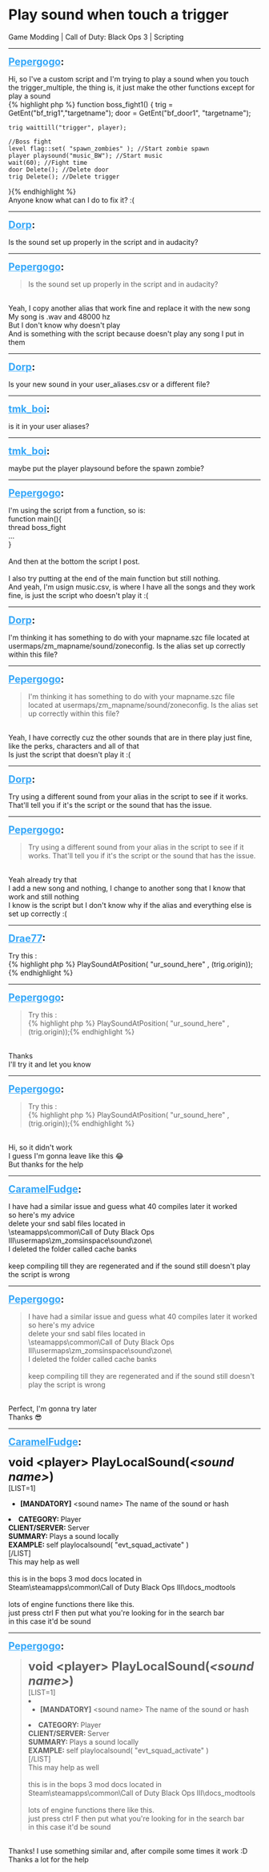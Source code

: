 # Play sound when touch a trigger
Game Modding | Call of Duty: Black Ops 3 | Scripting

---
<strong style="font-size: 1.4em;"><span style="text-decoration: underline;text-decoration-color: #34a7f9;"><span style="color:#34a7f9;">Pepergogo</span></span>:</strong>

<p>Hi, so I&#39;ve a custom script and I&#39;m trying to play a sound when you touch the trigger_multiple, the thing is, it just make the other functions except for play a sound<br />{% highlight php %}
function boss_fight1()
{
    trig = GetEnt("bf_trig1","targetname");
    door = GetEnt("bf_door1", "targetname");

    trig waittill("trigger", player);

    //Boss fight
    level flag::set( "spawn_zombies" ); //Start zombie spawn
    player playsound("music_BW"); //Start music
    wait(60); //Fight time
    door Delete(); //Delete door
    trig Delete(); //Delete trigger
}{% endhighlight %}
<br />Anyone know what can I do to fix it? :(</p>

---
<strong style="font-size: 1.4em;"><span style="text-decoration: underline;text-decoration-color: #34a7f9;"><span style="color:#34a7f9;">Dorp</span></span>:</strong>

<p>Is the sound set up properly in the script and in audacity?</p>

---
<strong style="font-size: 1.4em;"><span style="text-decoration: underline;text-decoration-color: #34a7f9;"><span style="color:#34a7f9;">Pepergogo</span></span>:</strong>

<p><blockquote>Is the sound set up properly in the script and in audacity?<br /></blockquote><br />Yeah, I copy another alias that work fine and replace it with the new song<br />My song is .wav and 48000 hz<br />But I don&#39;t know why doesn&#39;t play<br />And is something with the script because doesn&#39;t play any song I put in them</p>

---
<strong style="font-size: 1.4em;"><span style="text-decoration: underline;text-decoration-color: #34a7f9;"><span style="color:#34a7f9;">Dorp</span></span>:</strong>

<p>Is your new sound in your user_aliases.csv or a different file?</p>

---
<strong style="font-size: 1.4em;"><span style="text-decoration: underline;text-decoration-color: #34a7f9;"><span style="color:#34a7f9;">tmk_boi</span></span>:</strong>

<p>is it in your user aliases?</p>

---
<strong style="font-size: 1.4em;"><span style="text-decoration: underline;text-decoration-color: #34a7f9;"><span style="color:#34a7f9;">tmk_boi</span></span>:</strong>

<p>maybe put the player playsound before the spawn zombie?</p>

---
<strong style="font-size: 1.4em;"><span style="text-decoration: underline;text-decoration-color: #34a7f9;"><span style="color:#34a7f9;">Pepergogo</span></span>:</strong>

<p>I&#39;m using the script from a function, so is:<br />function main(){<br />thread boss_fight<br />...<br />}<br /><br />And then at the bottom the script I post.<br /><br />I also try putting at the end of the main function but still nothing.<br />And yeah, I&#39;m usign music.csv, is where I have all the songs and they work fine, is just the script who doesn&#39;t play it :(</p>

---
<strong style="font-size: 1.4em;"><span style="text-decoration: underline;text-decoration-color: #34a7f9;"><span style="color:#34a7f9;">Dorp</span></span>:</strong>

<p>I&#39;m thinking it has something to do with your mapname.szc file located at usermaps/zm_mapname/sound/zoneconfig. Is the alias set up correctly within this file?</p>

---
<strong style="font-size: 1.4em;"><span style="text-decoration: underline;text-decoration-color: #34a7f9;"><span style="color:#34a7f9;">Pepergogo</span></span>:</strong>

<p><blockquote>I&#39;m thinking it has something to do with your mapname.szc file located at usermaps/zm_mapname/sound/zoneconfig. Is the alias set up correctly within this file?<br /></blockquote><br />Yeah, I have correctly cuz the other sounds that are in there play just fine, like the perks, characters and all of that<br />Is just the script that doesn&#39;t play it :(</p>

---
<strong style="font-size: 1.4em;"><span style="text-decoration: underline;text-decoration-color: #34a7f9;"><span style="color:#34a7f9;">Dorp</span></span>:</strong>

<p>Try using a different sound from your alias in the script to see if it works. That&#39;ll tell you if it&#39;s the script or the sound that has the issue.</p>

---
<strong style="font-size: 1.4em;"><span style="text-decoration: underline;text-decoration-color: #34a7f9;"><span style="color:#34a7f9;">Pepergogo</span></span>:</strong>

<p><blockquote>Try using a different sound from your alias in the script to see if it works. That&#39;ll tell you if it&#39;s the script or the sound that has the issue.<br /></blockquote><br />Yeah already try that<br />I add a new song and nothing, I change to another song that I know that work and still nothing<br />I know is the script but I don&#39;t know why if the alias and everything else is set up correctly :(</p>

---
<strong style="font-size: 1.4em;"><span style="text-decoration: underline;text-decoration-color: #34a7f9;"><span style="color:#34a7f9;">Drae77</span></span>:</strong>

<p>Try this :<br />{% highlight php %}
PlaySoundAtPosition( "ur_sound_here" , (trig.origin));{% endhighlight %}
</p>

---
<strong style="font-size: 1.4em;"><span style="text-decoration: underline;text-decoration-color: #34a7f9;"><span style="color:#34a7f9;">Pepergogo</span></span>:</strong>

<p><blockquote>Try this :<br />{% highlight php %}
PlaySoundAtPosition( "ur_sound_here" , (trig.origin));{% endhighlight %}
</blockquote><br />Thanks<br />I&#39;ll try it and let you know</p>

---
<strong style="font-size: 1.4em;"><span style="text-decoration: underline;text-decoration-color: #34a7f9;"><span style="color:#34a7f9;">Pepergogo</span></span>:</strong>

<p><blockquote>Try this :<br />{% highlight php %}
PlaySoundAtPosition( "ur_sound_here" , (trig.origin));{% endhighlight %}
</blockquote><br />Hi, so it didn&#39;t work<br />I guess I&#39;m gonna leave like this &#128514;<br />But thanks for the help</p>

---
<strong style="font-size: 1.4em;"><span style="text-decoration: underline;text-decoration-color: #34a7f9;"><span style="color:#34a7f9;">CaramelFudge</span></span>:</strong>

<p>I have had a similar issue and guess what 40 compiles later it worked <br />so here&#39;s my advice <br />delete your snd sabl files located in <br />\steamapps\common\Call of Duty Black Ops III\usermaps\zm_zomsinspace\sound\zone\<br />I deleted the folder called cache banks <br /><br />keep compiling till they are regenerated and if the sound still doesn&#39;t play the script is wrong</p>

---
<strong style="font-size: 1.4em;"><span style="text-decoration: underline;text-decoration-color: #34a7f9;"><span style="color:#34a7f9;">Pepergogo</span></span>:</strong>

<p><blockquote>I have had a similar issue and guess what 40 compiles later it worked<br />so here&#39;s my advice<br />delete your snd sabl files located in<br />\steamapps\common\Call of Duty Black Ops III\usermaps\zm_zomsinspace\sound\zone\<br />I deleted the folder called cache banks<br /><br />keep compiling till they are regenerated and if the sound still doesn&#39;t play the script is wrong<br /></blockquote><br />Perfect, I&#39;m gonna try later<br />Thanks &#128526;</p>

---
<strong style="font-size: 1.4em;"><span style="text-decoration: underline;text-decoration-color: #34a7f9;"><span style="color:#34a7f9;">CaramelFudge</span></span>:</strong>

<p><span style="font-size:1.7em;"><strong>void &lt;player&gt; PlayLocalSound(<em>&lt;sound name&gt;</em>)</strong></span><br />[LIST=1]<br /><ul><li><strong>[MANDATORY]</strong>  &lt;sound name&gt; The name of the sound or hash<br /></li></ul><li><strong>CATEGORY:  </strong>Player<br /><strong>CLIENT/SERVER:  </strong>Server<br /><strong>SUMMARY:  </strong>Plays a sound locally<br /><strong>EXAMPLE:  </strong>self playlocalsound( &quot;evt_squad_activate&quot; )<br /></li>[/LIST]<br />This may help as well <br /><br />this is in the bops 3 mod docs located in <br />Steam\steamapps\common\Call of Duty Black Ops III\docs_modtools<br /><br />lots of engine functions there like this.<br />just press ctrl F then put what you&#39;re looking for in the search bar<br />in this case it&#39;d be sound</p>

---
<strong style="font-size: 1.4em;"><span style="text-decoration: underline;text-decoration-color: #34a7f9;"><span style="color:#34a7f9;">Pepergogo</span></span>:</strong>

<p><blockquote><span style="font-size:1.7em;"><strong>void &lt;player&gt; PlayLocalSound(<em>&lt;sound name&gt;</em>)</strong></span><br />[LIST=1]<br /><li><ul><li><strong>[MANDATORY]</strong>  &lt;sound name&gt; The name of the sound or hash<br /></li></ul><li><strong>CATEGORY:  </strong>Player<br /><strong>CLIENT/SERVER:  </strong>Server<br /><strong>SUMMARY:  </strong>Plays a sound locally<br /><strong>EXAMPLE:  </strong>self playlocalsound( &quot;evt_squad_activate&quot; )<br /></li></li>[/LIST]<br />This may help as well<br /><br />this is in the bops 3 mod docs located in<br />Steam\steamapps\common\Call of Duty Black Ops III\docs_modtools<br /><br />lots of engine functions there like this.<br />just press ctrl F then put what you&#39;re looking for in the search bar<br />in this case it&#39;d be sound<br /></blockquote><br />Thanks! I use something similar and, after compile some times it work :D<br />Thanks a lot for the help</p>
